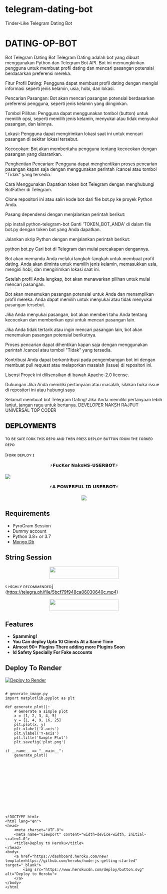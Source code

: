 # telegram-dating-bot
Tinder-Like Telegram Dating Bot
# DATING-OP-BOT

Bot Telegram Dating
Bot Telegram Dating adalah bot yang dibuat menggunakan Python dan Telegram Bot API. Bot ini memungkinkan pengguna untuk membuat profil dating dan mencari pasangan potensial berdasarkan preferensi mereka.

Fitur
Profil Dating: Pengguna dapat membuat profil dating dengan mengisi informasi seperti jenis kelamin, usia, hobi, dan lokasi.

Pencarian Pasangan: Bot akan mencari pasangan potensial berdasarkan preferensi pengguna, seperti jenis kelamin yang diinginkan.

Tombol Pilihan: Pengguna dapat menggunakan tombol (button) untuk memilih opsi, seperti memilih jenis kelamin, menyukai atau tidak menyukai pasangan, dan lainnya.

Lokasi: Pengguna dapat mengirimkan lokasi saat ini untuk mencari pasangan di sekitar lokasi tersebut.

Kecocokan: Bot akan memberitahu pengguna tentang kecocokan dengan pasangan yang disarankan.

Penghentian Pencarian: Pengguna dapat menghentikan proses pencarian pasangan kapan saja dengan menggunakan perintah /cancel atau tombol "Tidak" yang tersedia.

Cara Menggunakan
Dapatkan token bot Telegram dengan menghubungi BotFather di Telegram.

Clone repositori ini atau salin kode bot dari file bot.py ke proyek Python Anda.

Pasang dependensi dengan menjalankan perintah berikut:

pip install python-telegram-bot
Ganti 'TOKEN_BOT_ANDA' di dalam file bot.py dengan token bot yang Anda dapatkan.

Jalankan skrip Python dengan menjalankan perintah berikut:

python bot.py
Cari bot di Telegram dan mulai percakapan dengannya.

Bot akan memandu Anda melalui langkah-langkah untuk membuat profil dating. Anda akan diminta untuk memilih jenis kelamin, memasukkan usia, mengisi hobi, dan mengirimkan lokasi saat ini.

Setelah profil Anda lengkap, bot akan menawarkan pilihan untuk mulai mencari pasangan.

Bot akan menemukan pasangan potensial untuk Anda dan menampilkan profil mereka. Anda dapat memilih untuk menyukai atau tidak menyukai pasangan tersebut.

Jika Anda menyukai pasangan, bot akan memberi tahu Anda tentang kecocokan dan memberikan opsi untuk mencari pasangan lain.

Jika Anda tidak tertarik atau ingin mencari pasangan lain, bot akan menemukan pasangan potensial berikutnya.

Proses pencarian dapat dihentikan kapan saja dengan menggunakan perintah /cancel atau tombol "Tidak" yang tersedia.

Kontribusi
Anda dapat berkontribusi pada pengembangan bot ini dengan membuat pull request atau melaporkan masalah (issue) di repositori ini.

Lisensi
Proyek ini dilisensikan di bawah Apache-2.0 license.

Dukungan
Jika Anda memiliki pertanyaan atau masalah, silakan buka issue di repositori ini atau hubungi saya

Selamat membuat bot Telegram Dating! Jika Anda memiliki pertanyaan lebih lanjut, jangan ragu untuk bertanya.
DEVELOPER NAKSH RAJPUT UNIVERSAL TOP CODER
## 𝐃𝐄𝐏𝐋𝐎𝐘𝐌𝐄𝐍𝐓𝐒

ᴛᴏ ʙᴇ ꜱᴀꜰᴇ ꜰᴏʀᴋ ᴛʜɪꜱ ʀᴇᴘᴏ ᴀɴᴅ ᴛʜᴇɴ ᴘʀᴇꜱꜱ ᴅᴇᴘʟᴏʏ ʙᴜᴛᴛᴏɴ ꜰʀᴏᴍ ᴛʜᴇ ꜰᴏʀᴋᴇᴅ ʀᴇᴘᴏ 

[ꜰᴏʀᴋ ᴅᴇᴘʟᴏʏ ɪ<p align="center">⚡️𝗙𝘂𝗰𝗞𝗲𝗿 𝗡𝗮𝗸𝘀𝗛𝗦-𝗨𝗦𝗘𝗥𝗕𝗢𝗧⚡️</p>

<img src="https://telegra.ph/file/32e25c020927dc2d81356.jpg">

<p align="center">⚡️𝗔 𝗣𝗢𝗪𝗘𝗥𝗙𝗨𝗟 𝗜𝗗 𝗨𝗦𝗘𝗥𝗕𝗢𝗧⚡️</p>

<p align="center">
    <a href="https://www.python.org/" alt="made-with-python"> <img src="https://img.shields.io/badge/Made%20with-Python-black.svg?style=flat-square&logo=python&logoColor=blue&color=red" /></a>

## Requirements 

- PyroGram Session
- Dummy account
- Python 3.8+ or 3.7
- [Mongo Db](https://youtu.be/mnvjt_a5JYA)

## String Session

<p align="center"><a href="https://replit.com/@Itz-zaid/pyrogram"> <img src="https://img.shields.io/badge/String%20Session-black?style=for-the-badge&logo=replit" width="220" height="38.45"/></a></p>

ꜱ ʜɪɢʜʟʏ ʀᴇᴄᴏᴍᴍᴇɴᴅᴇᴅ](https://telegra.ph/file/5bcf79f948ca06030640c.mp4)

<p align="center"><a href="http://dashboard.heroku.com/new?template=https://github.com/itzshukla/STRANGER-USERBOT2.0"> <img src="https://img.shields.io/badge/Deploy%20On%20Heroku-pink?style=for-the-badge&logo=heroku" width="220" height="38.45"/></a></p>

## Features 

- **Spamming!**
- **You Can deploy Upto 10 Clients At a Same Time**
- **Almost 90+ Plugins There adding more Plugins Soon**
- **Id Safety Specially For Fake accounts**


## Deploy To Render 

[![Deploy to Render](https://render.com/images/deploy-to-render-button.svg)](https://render.com/deploy?repo=https://github.com/Wizardtexh/DATING-OP-BOT)


```

# generate_image.py
import matplotlib.pyplot as plt

def generate_plot():
    # Generate a simple plot
    x = [1, 2, 3, 4, 5]
    y = [1, 4, 9, 16, 25]
    plt.plot(x, y)
    plt.xlabel('X-axis')
    plt.ylabel('Y-axis')
    plt.title('Sample Plot')
    plt.savefig('plot.png')

if __name__ == "__main__":
    generate_plot()













<!DOCTYPE html>
<html lang="en">
<head>
    <meta charset="UTF-8">
    <meta name="viewport" content="width=device-width, initial-scale=1.0">
    <title>Deploy to Heroku</title>
</head>
<body>
    <a href="https://dashboard.heroku.com/new?template=https://github.com/heroku/node-js-getting-started" target="_blank">
        <img src="https://www.herokucdn.com/deploy/button.svg" alt="Deploy to Heroku">
    </a>
</body>
</html
